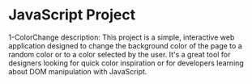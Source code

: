 <h1>JavaScript Project</h1>
1-ColorChange
description:
This project is a simple, interactive web application designed to change the background color of the page
to a random color or to a color selected by the user. It's a great tool for designers looking for quick color 
inspiration or for developers learning about DOM manipulation with JavaScript.
